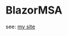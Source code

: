 # BlazorMSA
see: [my site](https://bitofvg.wordpress.com/2021/02/11/blazormsa-part-6-windows-athentication/)
